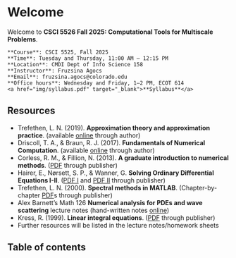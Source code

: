# Welcome

Welcome to **CSCI 5526 Fall 2025: Computational Tools for Multiscale Problems**. 

```{admonition} Logistics
**Course**: CSCI 5525, Fall 2025   
**Time**: Tuesday and Thursday, 11:00 AM – 12:15 PM   
**Location**: CMDI Dept of Info Science 158  
**Instructor**: Fruzsina Agocs   
**Email**: fruzsina.agocs@colorado.edu   
**Office hours**: Wednesday and Friday, 1–2 PM, ECOT 614  
<a href="img/syllabus.pdf" target="_blank">**Syllabus**</a> 
```

## Resources 

* Trefethen, L. N. (2019). **Approximation theory and approximation practice**. (available [online](http://people.maths.ox.ac.uk/trefethen/ATAP/ATAPfirst6chapters.pdf) through author)  
* Driscoll, T. A., & Braun, R. J. (2017). **Fundamentals of Numerical Computation**. (available [online](https://tobydriscoll.net/fnc-julia/frontmatter.html) through author)  
* Corless, R. M., & Fillion, N. (2013). **A graduate introduction to numerical methods**. ([PDF](https://link.springer.com/book/10.1007/978-1-4614-8453-0) through publisher)  
* Hairer, E., Nørsett, S. P., & Wanner, G. **Solving Ordinary Differential Equations I-II**. ([PDF I](https://link.springer.com/book/10.1007/978-3-662-12607-3) and [PDF II](https://link.springer.com/book/10.1007/978-3-642-05221-7) through publisher)  
* Trefethen, L. N. (2000). **Spectral methods in MATLAB**. (Chapter-by-chapter [PDF](https://epubs.siam.org/doi/book/10.1137/1.9780898719598)s through publisher)  
* Alex Barnett’s Math 126 **Numerical analysis for PDEs and wave scattering** lecture notes (hand-written notes [online](https://math.dartmouth.edu/archive/m126w12/public\_html/))   
* Kress, R. (1999). **Linear integral equations**. ([PDF](https://link.springer.com/book/10.1007/978-1-4612-0559-3) through publisher)  
* Further resources will be listed in the lecture notes/homework sheets

## Table of contents

```{tableofcontents}
```
